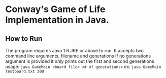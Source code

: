 Conway's Game of Life Implementation in Java.
===

## How to Run
The program requires Java 1.6 JRE or above to run.
It accepts two command line arguments, filename and generations
If no generations argument is provided it only prints out the first and second generations
usage: `java GameMain <board file> <# of generations>`
ex: `java GameMain testboard.txt 300`
